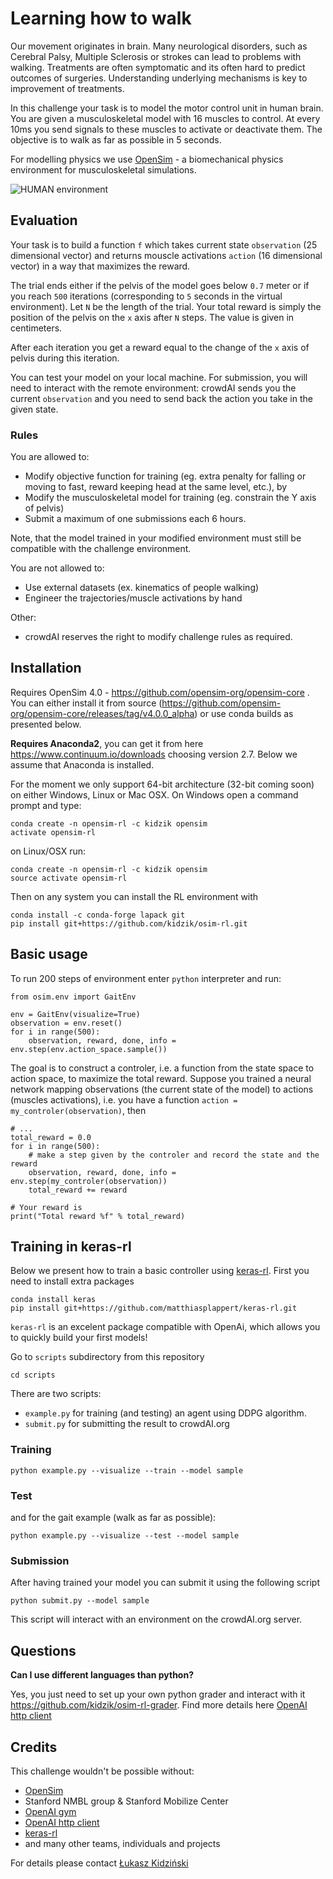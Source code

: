 # Learning how to walk

Our movement originates in brain. Many neurological disorders, such as Cerebral Palsy, Multiple Sclerosis or strokes can lead to problems with walking. Treatments are often symptomatic and its often hard to predict outcomes of surgeries. Understanding underlying mechanisms is key to improvement of treatments.

In this challenge your task is to model the motor control unit in human brain. You are given a musculoskeletal model with 16 muscles to control. At every 10ms you send signals to these muscles to activate or deactivate them. The objective is to walk as far as possible in 5 seconds.

For modelling physics we use [OpenSim](https://github.com/opensim-org/opensim-core) - a biomechanical physics environment for musculoskeletal simulations. 

![HUMAN environment](https://github.com/kidzik/osim-rl/blob/master/demo/stand.gif)

## Evaluation

Your task is to build a function `f` which takes current state `observation` (25 dimensional vector) and returns mouscle activations `action` (16 dimensional vector) in a way that maximizes the reward.

The trial ends either if the pelvis of the model goes below `0.7` meter or if you reach `500` iterations (corresponding to `5` seconds in the virtual environment). Let `N` be the length of the trial. Your total reward is simply the position of the pelvis on the `x` axis after `N` steps. The value is given in centimeters.

After each iteration you get a reward equal to the change of the `x` axis of pelvis during this iteration.

You can test your model on your local machine. For submission, you will need to interact with the remote environment: crowdAI sends you the current `observation` and you need to send back the action you take in the given state.

### Rules

You are allowed to:
* Modify objective function for training (eg. extra penalty for falling or moving to fast, reward keeping head at the same level, etc.), by 
* Modify the musculoskeletal model for training (eg. constrain the Y axis of pelvis)
* Submit a maximum of one submissions each 6 hours.

Note, that the model trained in your modified environment must still be compatible with the challenge environment. 

You are not allowed to:
* Use external datasets (ex. kinematics of people walking)
* Engineer the trajectories/muscle activations by hand

Other:
* crowdAI reserves the right to modify challenge rules as required.

## Installation

Requires OpenSim 4.0 - https://github.com/opensim-org/opensim-core . You can either install it from source (https://github.com/opensim-org/opensim-core/releases/tag/v4.0.0_alpha) or use conda builds as presented below.

**Requires Anaconda2**, you can get it from here https://www.continuum.io/downloads choosing version 2.7.
Below we assume that Anaconda is installed.

For the moment we only support 64-bit architecture (32-bit coming soon) on either Windows, Linux or Mac OSX. On Windows open a command prompt and type:
    
    conda create -n opensim-rl -c kidzik opensim
    activate opensim-rl

on Linux/OSX run:

    conda create -n opensim-rl -c kidzik opensim
    source activate opensim-rl

Then on any system you can install the RL environment with

    conda install -c conda-forge lapack git
    pip install git+https://github.com/kidzik/osim-rl.git

## Basic usage

To run 200 steps of environment enter `python` interpreter and run:

    from osim.env import GaitEnv

    env = GaitEnv(visualize=True)
    observation = env.reset()
    for i in range(500):
        observation, reward, done, info = env.step(env.action_space.sample())

The goal is to construct a controler, i.e. a function from the state space to action space, to maximize the total reward. Suppose you trained a neural network mapping observations (the current state of the model) to actions (muscles activations), i.e. you have a function `action = my_controler(observation)`, then 

    # ...
    total_reward = 0.0
    for i in range(500):
        # make a step given by the controler and record the state and the reward
        observation, reward, done, info = env.step(my_controler(observation)) 
        total_reward += reward
    
    # Your reward is
    print("Total reward %f" % total_reward)

## Training in keras-rl

Below we present how to train a basic controller using [keras-rl](https://github.com/matthiasplappert/keras-rl). First you need to install extra packages

    conda install keras
    pip install git+https://github.com/matthiasplappert/keras-rl.git
    
`keras-rl` is an excelent package compatible with OpenAi, which allows you to quickly build your first models!

Go to `scripts` subdirectory from this repository
    
    cd scripts

There are two scripts:
* `example.py` for training (and testing) an agent using DDPG algorithm. 
* `submit.py` for submitting the result to crowdAI.org

### Training

    python example.py --visualize --train --model sample
    
### Test

and for the gait example (walk as far as possible):

    python example.py --visualize --test --model sample

### Submission

After having trained your model you can submit it using the following script

    python submit.py --model sample

This script will interact with an environment on the crowdAI.org server.

## Questions

**Can I use different languages than python?**

Yes, you just need to set up your own python grader and interact with it
https://github.com/kidzik/osim-rl-grader. Find more details here [OpenAI http client](https://github.com/openai/gym-http-api)

## Credits

This challenge wouldn't be possible without:
* [OpenSim](https://github.com/opensim-org/opensim-core)
* Stanford NMBL group & Stanford Mobilize Center
* [OpenAI gym](https://gym.openai.com/)
* [OpenAI http client](https://github.com/openai/gym-http-api)
* [keras-rl](https://github.com/matthiasplappert/keras-rl)
* and many other teams, individuals and projects

For details please contact [Łukasz Kidziński](http://kidzinski.com/)
